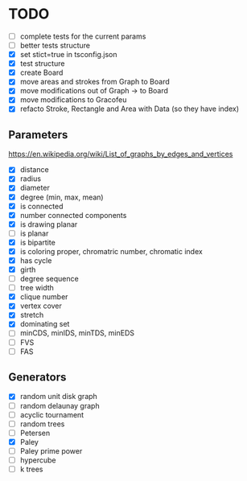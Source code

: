 # TODO

- [ ] complete tests for the current params
- [ ] better tests structure
- [X] set stict=true in tsconfig.json
- [X] test structure
- [X] create Board
- [X] move areas and strokes from Graph to Board
- [X] move modifications out of Graph -> to Board
- [X] move modifications to Gracofeu
- [X] refacto Stroke, Rectangle and Area with Data (so they have index)

## Parameters

<https://en.wikipedia.org/wiki/List_of_graphs_by_edges_and_vertices>

- [X] distance
- [X] radius
- [X] diameter
- [X] degree (min, max, mean)
- [X] is connected
- [X] number connected components
- [X] is drawing planar
- [ ] is planar
- [X] is bipartite
- [X] is coloring proper, chromatric number, chromatic index
- [X] has cycle
- [X] girth
- [ ] degree sequence
- [ ] tree width
- [X] clique number
- [X] vertex cover
- [X] stretch
- [X] dominating set
- [ ] minCDS, minIDS, minTDS, minEDS
- [ ] FVS
- [ ] FAS

## Generators

- [X] random unit disk graph
- [ ] random delaunay graph
- [ ] acyclic tournament
- [ ] random trees
- [ ] Petersen
- [X] Paley
- [ ] Paley prime power
- [ ] hypercube
- [ ] k trees
